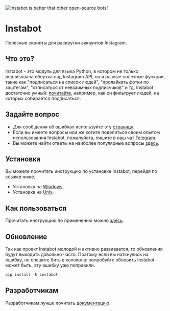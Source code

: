 ![Instabot is better that other open-source bots!](https://github.com/instagrambot/instabot/blob/master/docs/img/tag%20instabot.png "Instabot is better that other open-source bots!")

# Instabot

Полезные скрипты для раскрутки аккаунтов Instagram.

## Что это?

Instabot - это модуль для языка Python, в котором не только реализована обертка над Instagram API, но и разные полезные функции, такие как "подписаться на список людей", "пролайкать фотки по хэштегам", "отписаться от невзаимных подписчиков" и тд. Instabot достаточно умный: [почитайте](https://github.com/instagrambot/instabot/blob/master/docs/Filtration_rus.md), например, как он фильтрует людей, на которых собирается подписаться.

## Задайте вопрос

* Для сообщения об ошибках используйте эту [страницу](https://github.com/instagrambot/instabot/issues).
* Если вы имеете вопросы или же хотите поделиться своим опытом использования Instabot, пожалуйста, пишите в наш чат [Telegram](https://t.me/instabotproject).
* Вы можете найти ответы на наиболее популярные вопросы [здесь](/docs/ru/FAQ.md).

## Установка

Вы можете прочитать инструкцию по установке Instabot, перейдя по ссылке ниже.
* Установка на [Windows](/docs/ru/Installation_on_Windows.md),
* Установка на [Unix](/docs/ru/Installation_on_Unix.md).

## Как пользоваться

Прочитать инструкцию по применению можно [здесь](/docs/ru/How_to_use.md).

## Обновление

Так как проект Instabot молодой и активно развивается, то обновления будут выходить довольно часто. Поэтому если вы наткнулись на ошибку, не спешите бить в колокола: попробуйте обновить Instabot - может быть, эту ошибку уже поправили.

``` python
pip install -U instabot
```

## Разработчикам

Разработчикам лучше почитать [документацию](/docs/en/For_developers.md).